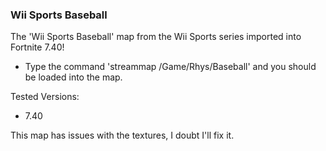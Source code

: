 ### Wii Sports Baseball
The 'Wii Sports Baseball' map from the Wii Sports series imported into Fortnite 7.40!

- Type the command 'streammap /Game/Rhys/Baseball' and you should be loaded into the map.

Tested Versions:

- 7.40

This map has issues with the textures, I doubt I'll fix it.